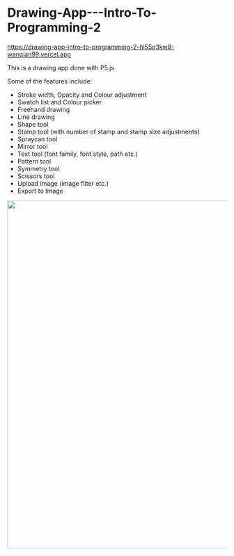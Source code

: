 # Drawing-App---Intro-To-Programming-2

https://drawing-app-intro-to-programming-2-hl55q3kw8-wanqian99.vercel.app

This is a drawing app done with P5.js

Some of the features include:
* Stroke width, Opacity and Colour adjustment
* Swatch list and Colour picker
* Freehand drawing
* Line drawing
* Shape tool
* Stamp tool (with number of stamp and stamp size adjustments)
* Spraycan tool
* Mirror tool
* Text tool (font family, font style, path etc.)
* Pattern tool
* Symmetry tool
* Scissors tool
* Upload Image (image filter etc.)
* Export to Image

<kbd><img src="https://user-images.githubusercontent.com/62084317/225932882-535cea3a-a22d-484e-ad3a-199b349dee63.png" width="800"></kbd>
